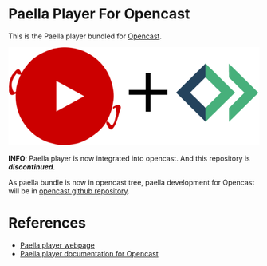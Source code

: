 Paella Player For Opencast
============================

This is the Paella player bundled for [Opencast](https://opencast.org).

![Paella Player Logo](opencast/paella_oc.png)


**INFO**: Paella player is now integrated into opencast. And this repository is __*discontinued*__.

As paella bundle is now in opencast tree, paella development for Opencast will be in [opencast github repository](https://github.com/opencast/opencast).

# References

- [Paella player webpage](https://paellaplayer.upv.es/)
- [Paella player documentation for Opencast](https://docs.opencast.org/develop/admin/#modules/paella.player7/configuration/)